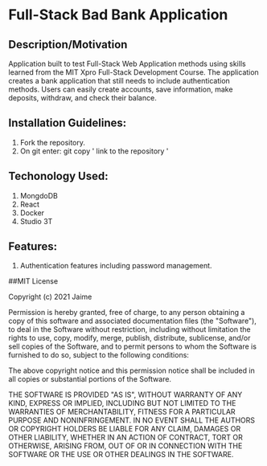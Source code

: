 # Full-Stack Bad Bank Application

## Description/Motivation

Application built to test Full-Stack Web Application methods using skills learned from the MIT Xpro Full-Stack Development Course. The application creates a bank application that still needs to include authentication methods. Users can easily create accounts, save information, make deposits, withdraw, and check their balance. 

## Installation Guidelines: 

1. Fork the repository. 
2. On git enter: git copy ' link to the repository ' 

## Techonology Used:

1. MongdoDB
2. React 
3. Docker
4. Studio 3T 

## Features:

1. Authentication features including password management. 

##MIT License 

Copyright (c) 2021 Jaime

Permission is hereby granted, free of charge, to any person obtaining a copy
of this software and associated documentation files (the "Software"), to deal
in the Software without restriction, including without limitation the rights
to use, copy, modify, merge, publish, distribute, sublicense, and/or sell
copies of the Software, and to permit persons to whom the Software is
furnished to do so, subject to the following conditions:

The above copyright notice and this permission notice shall be included in all
copies or substantial portions of the Software.

THE SOFTWARE IS PROVIDED "AS IS", WITHOUT WARRANTY OF ANY KIND, EXPRESS OR
IMPLIED, INCLUDING BUT NOT LIMITED TO THE WARRANTIES OF MERCHANTABILITY,
FITNESS FOR A PARTICULAR PURPOSE AND NONINFRINGEMENT. IN NO EVENT SHALL THE
AUTHORS OR COPYRIGHT HOLDERS BE LIABLE FOR ANY CLAIM, DAMAGES OR OTHER
LIABILITY, WHETHER IN AN ACTION OF CONTRACT, TORT OR OTHERWISE, ARISING FROM,
OUT OF OR IN CONNECTION WITH THE SOFTWARE OR THE USE OR OTHER DEALINGS IN THE
SOFTWARE.
